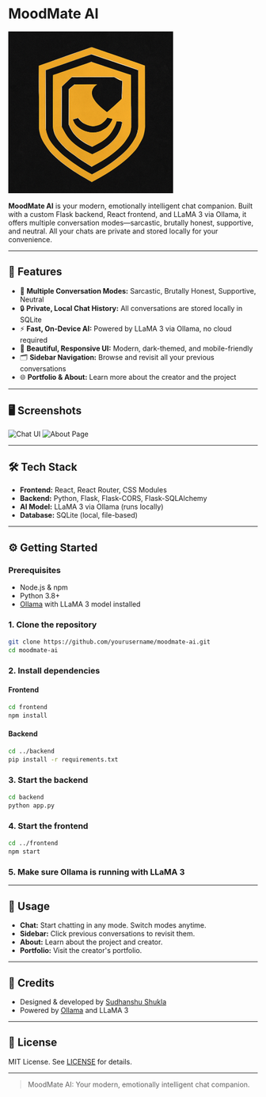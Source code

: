 # MoodMate AI

![MoodMate Logo](frontend/public/moomate%20logo.png)

**MoodMate AI** is your modern, emotionally intelligent chat companion. Built with a custom Flask backend, React frontend, and LLaMA 3 via Ollama, it offers multiple conversation modes—sarcastic, brutally honest, supportive, and neutral. All your chats are private and stored locally for your convenience.

---

## 🚀 Features

- 💬 **Multiple Conversation Modes:** Sarcastic, Brutally Honest, Supportive, Neutral
- 🔒 **Private, Local Chat History:** All conversations are stored locally in SQLite
- ⚡ **Fast, On-Device AI:** Powered by LLaMA 3 via Ollama, no cloud required
- 🎨 **Beautiful, Responsive UI:** Modern, dark-themed, and mobile-friendly
- 🗂️ **Sidebar Navigation:** Browse and revisit all your previous conversations
- 🌐 **Portfolio & About:** Learn more about the creator and the project

---

## 🖥️ Screenshots

![Chat UI](./screenshots/chat-ui.png)
![About Page](./screenshots/about-page.png)

---

## 🛠️ Tech Stack

- **Frontend:** React, React Router, CSS Modules
- **Backend:** Python, Flask, Flask-CORS, Flask-SQLAlchemy
- **AI Model:** LLaMA 3 via Ollama (runs locally)
- **Database:** SQLite (local, file-based)

---

## ⚙️ Getting Started

### Prerequisites
- Node.js & npm
- Python 3.8+
- [Ollama](https://ollama.com/) with LLaMA 3 model installed

### 1. Clone the repository
```bash
git clone https://github.com/yourusername/moodmate-ai.git
cd moodmate-ai
```

### 2. Install dependencies
#### Frontend
```bash
cd frontend
npm install
```
#### Backend
```bash
cd ../backend
pip install -r requirements.txt
```

### 3. Start the backend
```bash
cd backend
python app.py
```

### 4. Start the frontend
```bash
cd ../frontend
npm start
```

### 5. Make sure Ollama is running with LLaMA 3

---

## 📱 Usage
- **Chat:** Start chatting in any mode. Switch modes anytime.
- **Sidebar:** Click previous conversations to revisit them.
- **About:** Learn about the project and creator.
- **Portfolio:** Visit the creator's portfolio.

---

## 🙏 Credits
- Designed & developed by [Sudhanshu Shukla](https://sudhanshu-shukl.github.io/portfolio/)
- Powered by [Ollama](https://ollama.com/) and LLaMA 3

---

## 📄 License
MIT License. See [LICENSE](LICENSE) for details.

---

> MoodMate AI: Your modern, emotionally intelligent chat companion.
